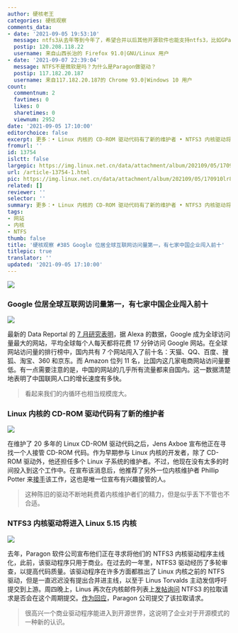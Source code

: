 ```yaml
---
author: 硬核老王
categories: 硬核观察
comments_data:
- date: '2021-09-05 19:53:10'
  message: ntfs3从去年等到今年了，希望合并以后其他开源软件也能支持ntfs3，比如GParted
  postip: 120.208.118.22
  username: 来自山西长治的 Firefox 91.0|GNU/Linux 用户
- date: '2021-09-07 22:39:04'
  message: NTFS不是微软是吗？为什么是Paragon做驱动？
  postip: 117.182.20.187
  username: 来自117.182.20.187的 Chrome 93.0|Windows 10 用户
count:
  commentnum: 2
  favtimes: 0
  likes: 0
  sharetimes: 0
  viewnum: 2952
date: '2021-09-05 17:10:00'
editorchoice: false
excerpt: 更多：• Linux 内核的 CD-ROM 驱动代码有了新的维护者 • NTFS3 内核驱动将进入 Linux 5.15 内核
fromurl: ''
id: 13754
islctt: false
largepic: https://img.linux.net.cn/data/attachment/album/202109/05/170910lr8dn6b551zbztb5.jpg
url: /article-13754-1.html
pic: https://img.linux.net.cn/data/attachment/album/202109/05/170910lr8dn6b551zbztb5.jpg.thumb.jpg
related: []
reviewer: ''
selector: ''
summary: 更多：• Linux 内核的 CD-ROM 驱动代码有了新的维护者 • NTFS3 内核驱动将进入 Linux 5.15 内核
tags:
- 网站
- 内核
- NTFS
thumb: false
title: '硬核观察 #385 Google 位居全球互联网访问量第一，有七家中国企业闯入前十'
titlepic: true
translator: ''
updated: '2021-09-05 17:10:00'
---
```


![](https://img.linux.net.cn/data/attachment/album/202109/05/170910lr8dn6b551zbztb5.jpg)


### Google 位居全球互联网访问量第一，有七家中国企业闯入前十


![](https://img.linux.net.cn/data/attachment/album/202109/05/171059c8yqi868zj8z7cfs.png)


最新的 Data Reportal 的 [7 月研究表明](https://datareportal.com/reports/digital-2021-global-overview-report)，据 Alexa 的数据，Google 成为全球访问量最大的网站，平均全球每个人每天都将花费 17 分钟访问 Google 网站。在全球网站访问量的排行榜中，国内共有 7 个网站闯入了前十名：天猫、QQ、百度、搜狐、淘宝、360 和京东。而 Amazon 位列 11 名，比国内这几家电商网站访问量要低。有一点需要注意的是，中国的网站的几乎所有流量都来自国内。这一数据清楚地表明了中国联网人口的增长速度有多快。



> 
> 看起来我们的内循环也相当规模庞大。
> 
> 
> 


### Linux 内核的 CD-ROM 驱动代码有了新的维护者


![](https://img.linux.net.cn/data/attachment/album/202109/05/170949hqrbaatwbmwvsmzf.jpg)


在维护了 20 多年的 Linux CD-ROM 驱动代码之后，Jens Axboe 宣布他正在寻找一个人接管 CD-ROM 代码。作为早期参与 Linux 内核的开发者，除了 CD-ROM 驱动外，他还担任多个 Linux 子系统的维护者。不过，他现在没有太多的时间投入到这个工作中。在宣布该消息后，他推荐了另外一位内核维护者 Phillip Potter 来[接手](https://www.phoronix.com/scan.php?page=news_item&px=Linux-CD-ROM-New-Developer)该工作，这也是唯一位宣布有兴趣接管的人。



> 
> 这种陈旧的驱动不断地耗费着内核维护者们的精力，但是似乎丢下不管也不合适。
> 
> 
> 


### NTFS3 内核驱动将进入 Linux 5.15 内核


![](https://img.linux.net.cn/data/attachment/album/202109/05/171003dvl39e3fzfg1p1gk.jpg)


去年，Paragon 软件公司宣布他们正在寻求将他们的 NTFS3 内核驱动程序主线化，此前，该驱动程序只用于商业。在过去的一年里，NTFS3 驱动经历了多轮审查，以提高代码质量。该驱动程序在许多方面都胜出了 Linux 内核之前的 NTFS 驱动，但是一直迟迟没有提出合并进主线，以至于 Linus Torvalds 主动发信呼吁提交到上游。周四晚上，Linus 再次在内核邮件列表上[发帖询问](http://lkml.iu.edu/hypermail/linux/kernel/2109.0/02428.html) NTFS3 的拉取请求是否会在这个周期提交。[作为回应](https://www.phoronix.com/scan.php?page=news_item&px=NTFS3-For-Linux-5.15)，Paragon 公司提交了该拉取请求。



> 
> 很高兴一个商业驱动程序能进入到开源世界，这说明了企业对于开源模式的一种新的认识。
> 
> 
>
